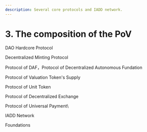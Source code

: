 ```yaml
---
description: Several core protocols and IADD network.
---
```


# 3. The composition of the PoV



DAO Hardcore Protocol

Decentralized Minting Protocol

Protocol of DAF，Protocol of Decentralized Autonomous Fundation

Protocol of Valuation Token's Supply

Protocol of Unit Token

&#x20;Protocol of Decentralized Exchange

Protocol of Universal Payment\


IADD Network



Foundations
